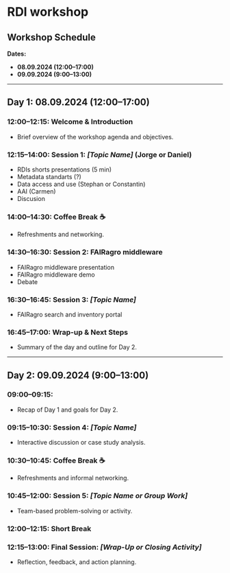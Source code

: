 # RDI workshop

## **Workshop Schedule**

**Dates:**  

- **08.09.2024 (12:00–17:00)**  
- **09.09.2024 (9:00–13:00)**  

---

## **Day 1: 08.09.2024 (12:00–17:00)**

### **12:00–12:15**: Welcome & Introduction  

- Brief overview of the workshop agenda and objectives.

### **12:15–14:00**: Session 1: *[Topic Name]* (Jorge or Daniel)

- RDIs shorts presentations (5 min)
- Metadata standarts (?)
- Data access and use (Stephan or Constantin)
- AAI (Carmen)
- Discusion

### **14:00–14:30**: Coffee Break ☕  

- Refreshments and networking.

### **14:30–16:30**: Session 2: FAIRagro middleware

- FAIRagro middleware presentation
- FAIRagro middleware demo
- Debate

### **16:30–16:45**: Session 3: *[Topic Name]*  

- FAIRagro search and inventory portal

### **16:45–17:00**: Wrap-up & Next Steps  

- Summary of the day and outline for Day 2.

---

## **Day 2: 09.09.2024 (9:00–13:00)**

### **09:00–09:15**:

- Recap of Day 1 and goals for Day 2.

### **09:15–10:30**: Session 4: *[Topic Name]*  
- Interactive discussion or case study analysis.

### **10:30–10:45**: Coffee Break ☕  
- Refreshments and informal networking.

### **10:45–12:00**: Session 5: *[Topic Name or Group Work]*  
- Team-based problem-solving or activity.

### **12:00–12:15**: Short Break  

### **12:15–13:00**: Final Session: *[Wrap-Up or Closing Activity]*  
- Reflection, feedback, and action planning.

